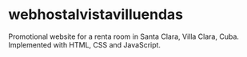 # webhostalvistavilluendas

Promotional website for a renta room in Santa Clara, Villa Clara, Cuba.
Implemented with HTML, CSS and JavaScript.
